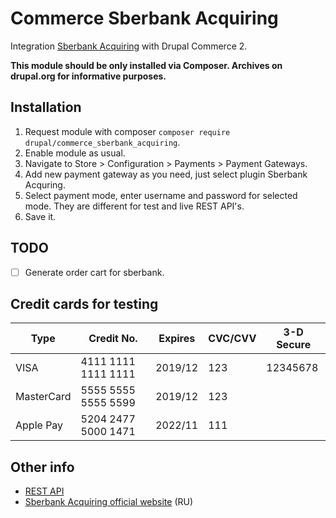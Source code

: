 # Commerce Sberbank Acquiring

Integration [Sberbank Acquiring](http://data.sberbank.ru/en/s_m_business/bankingservice/equairing/) with Drupal Commerce 2.

**This module should be only installed via Composer. Archives on drupal.org for informative purposes.**

## Installation

1. Request module with composer `composer require drupal/commerce_sberbank_acquiring`.
2. Enable module as usual.
3. Navigate to Store > Configuration > Payments > Payment Gateways.
4. Add new payment gateway as you need, just select plugin Sberbank Acquring.
5. Select payment mode, enter username and password for selected mode. They are different for test and live REST API's.
6. Save it.

## TODO

- [ ] Generate order cart for sberbank.

## Credit cards for testing

| Type       | Credit No.          | Expires | CVC/CVV  | 3-D Secure |
|------------|---------------------|---------|----------|------------|
| VISA       | 4111 1111 1111 1111 | 2019/12 | 123      | 12345678   |
| MasterCard | 5555 5555 5555 5599 | 2019/12 | 123      |            |
| Apple Pay  | 5204 2477 5000 1471 | 2022/11 | 111      |            |

## Other info

- [REST API](https://web.rbsdev.com/dokuwiki/doku.php/integration:api:rest:start)
- [Sberbank Acquiring official website](https://www.sberbank.ru/ru/s_m_business/bankingservice/acquiring_total) (RU)